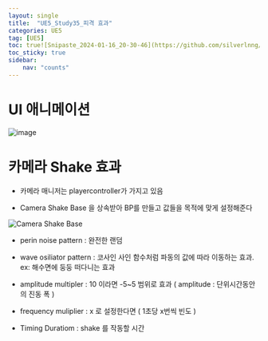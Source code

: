 ```yaml
---
layout: single
title:  "UE5_Study35_피격 효과"
categories: UE5
tag: [UE5]
toc: true![Snipaste_2024-01-16_20-30-46](https://github.com/silverlnng/UE_ThirdPersonTemplate/assets/112385982/9d55805e-e667-4cac-86a4-0ee68c91f3a6)
toc_sticky: true
sidebar:
    nav: "counts"
---
```

   
# UI 애니메이션 

![image](https://github.com/silverlnng/UE_ThirdPersonTemplate/assets/112385982/665b3325-0873-4518-a7a0-6288d3476f5d)


# 카메라 Shake 효과

* 카메라 매니저는 playercontroller가 가지고 있음

* Camera Shake Base 을 상속받아 BP를 만들고 값들을 목적에 맞게 설정해준다

![Camera Shake Base](https://github.com/silverlnng/UE_ThirdPersonTemplate/assets/112385982/9d55805e-e667-4cac-86a4-0ee68c91f3a6)

* perin noise pattern : 완전한 랜덤 

* wave osiliator pattern : 코사인 사인 함수처럼 파동의 값에 따라 이동하는  효과. ex: 해수면에 둥둥 떠다니는 효과 

* amplitude multipler :  10 이라면 -5~5 범위로 효과  ( amplitude : 단위시간동안의 진동 폭 )

* frequency muliplier  : x 로 설정한다면 ( 1초당 x번씩 빈도 ) 

* Timing Duratiom : shake 를 작동할 시간 


# 